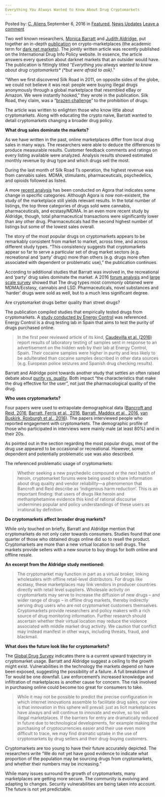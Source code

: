 ```yaml
---
Everything You Always Wanted to Know About Drug Cryptomarkets
---
```

<article class="post-listing post-15362 post type-post status-publish format-standard has-post-thumbnail hentry  tag-cryptomarkets tag-drug tag-wanted">
    <div class="post-inner">
        <span>Posted by: <a href="https://www.deepdotweb.com/author/caliens/" title="">C. Aliens </a></span>
    <span>September 6, 2016</span>
    <span>in <a href="https://www.deepdotweb.com/category/deepdot-news/" rel="category tag">Featured</a>, <a href="https://www.deepdotweb.com/category/news-updates/" rel="category tag">News Updates</a></span>
    <span><a href="https://www.deepdotweb.com/2016/09/06/everything-always-wanted-know-drug-cryptomarkets/#respond">Leave a comment</a></span>
    </p>
    <div class="clear"></div>
    <div class="entry">
    <p>Two well known researchers, <a href="https://ndarc.med.unsw.edu.au/people/dr-monica-barratt">Monica Barratt</a> and <a href="http://www.manchester.ac.uk/research/judith.aldridge/">Judith Aldridge</a>, put together an in-depth <a href="http://www.ijdp.org/article/S0955-3959(16)30227-4/fulltext">publication</a> on crypto-marketplaces (the academic term for <a href="https://www.deepdotweb.com/dark-net-market-comparison-chart/">dark net markets</a>). The jointly written article was recently published on the International Drug Info Policy website. In essence, the article answers every question about darknet markets that an outsider would have. The publication is fittingly titled “<em>Everything you always wanted to know about drug cryptomarkets* (*but were afraid to ask)</em>.”</p>
    <p>“When we first discovered Silk Road in 2011, on opposite sides of the globe, we could not believe it was real: people were buying illegal drugs anonymously through a global marketplace that resembled eBay or Amazon. We were instantly hooked,” they wrote in the publication. Silk Road, they claim, was a “<a href="https://theconversation.com/the-internet-poses-unique-challenges-for-drug-prohibition-6262">brazen challenge</a>” to the prohibition of drugs.</p>
    <p>The article was written to enlighten those who know little about cryptomarkets. Along with educating the crypto naive, Barratt wanted to detail cryptomarkets changing a broader drug policy.</p>
    <p><strong>What drug sales dominate the markets?</strong></p>
    <p>As we have written in the past, online marketplaces differ from local drug sales in many ways. The researchers were able to deduce the differences to produce measurable results. Customer feedback comments and ratings on every listing available were analyzed. Analysis results showed estimated monthly revenue by drug type and which drugs sell the most.</p>
    <p>During the last month of Silk Road 1’s operation, the highest revenue was from cannabis sales. MDMA, stimulants, pharmaceuticals, psychedelics, and opioids followed as listed.</p>
    <p>A more <a href="http://www.ijdp.org/article/S0955-3959(16)30226-2/pdf">recent analysis</a> has been conducted on Agora that indicates some change in specific categories. Although Agora is now non-existent, the study of the marketplace still yields relevant results. In the total number of listings, the top three categories of drugs sold were cannabis, pharmaceuticals, and ecstasy/MDMA. In an even more recent study by Aldridge, though, total pharmaceutical transactions were significantly lower than any other drug. Pharmaceuticals had the second highest number of listings but some of the lowest sales overall.</p>
    <p>The story of the most popular drugs on cryptomarkets appears to be remarkably consistent from market to market, across time, and across different study types. “This consistency suggests that cryptomarkets appear so far to serve a particular set of drug market sectors (e.g. recreational and ‘party’ drugs) more than others (e.g. drugs more often associated with dependent or problematic use),” the publication continues.</p>
    <p>According to additional studies that Barratt was involved in, the recreational and ‘party’ drug sales dominate the market. A 2016 <a href="http://www.ijdp.org/article/S0955-3959(16)30098-6/pdf">forum analysis</a> and <a href="http://www.ijdp.org/article/S0955-3959(16)30132-3/pdf">large scale survey</a> showed that The drug types most commonly obtained were MDMA/Ecstasy, cannabis and LSD. Pharmaceuticals, novel substances and ‘harder’ drugs were sold as well, but to a much less significant degree.</p>
    <p>Are cryptomarket drugs better quality than street drugs?</p>
    <p>The publication compiled studies that empirically tested drugs from cryptomarkets. A <a href="http://www.ijdp.org/article/S0955-3959(16)30130-X/fulltext">study conducted by Energy Control</a> was referenced. Energy Control is a drug testing lab in Spain that aims to test the purity of drugs purchased online.</p>
    <blockquote><p>In the first peer reviewed article of its kind, <a href="http://www.ijdp.org/servlet/linkout?suffix=e_1_4_1_2_11_2&amp;dbid=4&amp;doi=10.1016/j.drugpo.2016.07.005&amp;key=10.1016%2Fj.drugpo.2016.04.017&amp;cf=pdf&amp;site=drupol-site">Caudevilla et al. (2016)</a> report results of laboratory testing of samples sent in response to an advertisement on the hidden web by their lab at Energy Control, Spain. Their cocaine samples were higher in purity and less likely to be adulterated than cocaine samples described in other data sources (e.g. European police seizures and Spanish drug checking results).</p></blockquote>
    <p>Barratt and Aldridge point towards another study that settles an often raised debate about <a href="http://www.ijdp.org/servlet/linkout?suffix=e_1_4_1_2_5_2&amp;dbid=4&amp;doi=10.1016/j.drugpo.2016.07.005&amp;key=10.1016%2Fj.drugpo.2015.11.008&amp;cf=pdf&amp;site=drupol-site">purity vs. quality</a>. Both impact “the characteristics that make the drug effective for the user”, not just the pharmacological quality of the drug.</p>
    <p><strong>Who uses cryptomarkets?</strong></p>
    <p>Four papers were used to extrapolate demographical data (<a href="http://www.ijdp.org/servlet/linkout?suffix=e_1_4_1_2_5_2&amp;dbid=4&amp;doi=10.1016/j.drugpo.2016.07.005&amp;key=10.1016%2Fj.drugpo.2015.11.008&amp;cf=pdf&amp;site=drupol-site">Bancroft and Reid, 2016</a>, <a href="http://www.ijdp.org/servlet/linkout?suffix=e_1_4_1_2_6_2&amp;dbid=4&amp;doi=10.1016/j.drugpo.2016.07.005&amp;key=10.1016%2Fj.drugpo.2016.04.019&amp;cf=pdf&amp;site=drupol-site">Barratt, Ferris et al., 2016</a>, <a href="http://www.ijdp.org/servlet/linkout?suffix=e_1_4_1_2_8_2&amp;dbid=4&amp;doi=10.1016/j.drugpo.2016.07.005&amp;key=10.1016%2Fj.drugpo.2016.04.006&amp;cf=pdf&amp;site=drupol-site">Barratt, Maddox et al., 2016</a>, <a href="http://www.ijdp.org/servlet/linkout?suffix=e_1_4_1_2_34_2&amp;dbid=4&amp;doi=10.1016/j.drugpo.2016.07.005&amp;key=10.1016%2Fj.drugpo.2016.01.010&amp;cf=pdf&amp;site=drupol-site">van Buskirk, Roxburgh et al., 2016</a>). The papers interviewed people who reported engagement with cryptomarkets. The demographic profile of those who participated in interviews were mainly male (at least 80%) and in their 20s.</p>
    <p>As pointed out in the section regarding the most popular drugs, most of the drug use appeared to be occasional or recreational. However, some dependent and potentially problematic use was also described.</p>
    <p>The referenced problematic usage of cryptomarkets:</p>
    <blockquote><p>Whether seeking a new psychedelic compound or the next batch of heroin, cryptomarket forums were being used to share information about drug quality and vendor reliability—a phenomenon that Bancroft and Reid describe as ‘indigenous harm reduction’. This is an important finding: that users of drugs like heroin and methamphetamine evidence this kind of rational discourse undermines popular and policy understandings of these users as irrational by definition.</p></blockquote>
    <p><strong>Do cryptomarkets affect broader drug markets?</strong></p>
    <p>While only touched on briefly, Barratt and Aldridge mention that cryptomarkets do not only cater towards consumers. Studies found that one quarter of those who obtained drugs online did so to resell the product. Cryptomarkets are more than a new virtual location to sell drugs. The markets provide sellers with a new source to buy drugs for both online and offline resale.</p>
    <p><strong>An excerpt from the Aldridge study mentioned:</strong></p>
    <blockquote><p>The cryptomarket may function in part as a virtual broker, linking wholesalers with offline retail-level distributors. For drugs like ecstasy, these marketplaces may link vendors in producer countries directly with retail level suppliers. Wholesale activity on cryptomarkets may serve to increase the diffusion of new drugs – and wider range of drugs – in offline drug markets, thereby indirectly serving drug users who are not cryptomarket customers themselves. Cryptomarkets provide researchers and policy makers with a rich source of drug monitoring information. Further research should ascertain whether their virtual location may reduce the violence associated with middle market drug activity. We caution that conflict may instead manifest in other ways, including threats, fraud, and blackmail.</p></blockquote>
    <p><strong>What does the future look like for cryptomarkets?</strong></p>
    <p>The <a href="http://motherboard.vice.com/read/more-people-than-ever-say-they-get-their-drugs-on-the-dark-web">Global Drug Survey</a> indicates there is a current upward trajectory in cryptomarket usage. Barratt and Aldridge suggest a ceiling to the growth might exist. Vulnerabilities in the technology the markets depend on have been exposed, suggesting the possibility of a failure. A full breakdown of Tor would be one downfall. Law enforcement’s increased knowledge and infiltration of marketplaces is another cause for concern. The risk involved in purchasing online could become too great for consumers to take.</p>
    <blockquote><p>While it may not be possible to predict the precise configuration in which internet innovations assemble to facilitate drug sales, our view is that innovation in this sphere will prevail: just as licit marketplaces have always and will continue to innovate and evolve, so too will illegal marketplaces. If the barriers for entry are dramatically reduced in future due to technological developments, for example making the purchasing of cryptocurrencies easier and their use even more difficult to trace, we may find dramatic uptake in the use of cryptomarkets by drug sellers and their drug-buying customers.</p></blockquote>
    <p>Cryptomarkets are too young to have their future accurately depicted. The researchers write “We do not yet have good evidence to indicate what proportion of the population may be sourcing drugs from cryptomarkets, and whether their numbers may be increasing.”</p>
    <p>While many issues surround the growth of cryptomarkets, many marketplaces are getting more secure. The community is evolving and adapting to changes. Security vulnerabilities are being taken into account. The future is not yet predictable.</p>
    </div>
    <span style="display:none"><a href="https://www.deepdotweb.com/tag/cryptomarkets/" rel="tag">cryptomarkets</a>  <a href="https://www.deepdotweb.com/tag/wanted/" rel="tag">wanted</a></span> <span style="display:none" class="updated">2016-09-06</span>
    <div style="display:none" class="vcard author" itemprop="author" itemscope itemtype="http://schema.org/Person"><strong class="fn" itemprop="name"><a href="https://www.deepdotweb.com/author/caliens/" title="Posts by C. Aliens" rel="author">C. Aliens</a></strong></div>
    </div>
</article>

